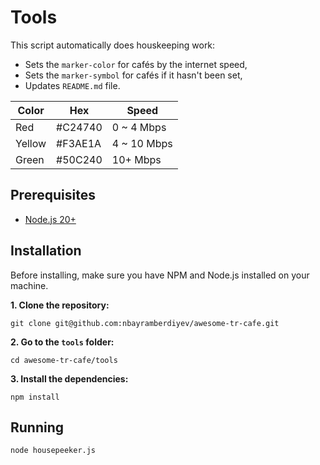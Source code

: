 # Tools

This script automatically does houskeeping work:
- Sets the `marker-color` for cafés by the internet speed,
- Sets the `marker-symbol` for cafés if it hasn't been set,
- Updates `README.md` file.

| Color  | Hex     | Speed       |
|--------|---------|-------------|
| Red    | #C24740 | 0 ~ 4 Mbps  |
| Yellow | #F3AE1A | 4 ~ 10 Mbps |
| Green  | #50C240 | 10+ Mbps    |

## Prerequisites

- [Node.js 20+](https://nodejs.org)

## Installation

Before installing, make sure you have NPM and Node.js installed on your machine.

**1. Clone the repository:**

```shell
git clone git@github.com:nbayramberdiyev/awesome-tr-cafe.git
```

**2. Go to the `tools` folder:**

```shell
cd awesome-tr-cafe/tools
```

**3. Install the dependencies:**

```shell
npm install
```

## Running

```shell
node housepeeker.js
```
